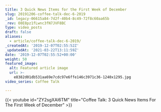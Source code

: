 ```yaml
---
title: 3 Quick News Items for the First Week of December
slug: 20191206-coffee-talk-dec-6-2019
_id: legacy-06615a84-7d2f-40b4-8c49-72f8c60aa65b
_rev: O8E8pz1fLwnc3fN7JVF8BC
type: video_posts
draft: false
aliases:
  - article/coffee-talk-dec-6-2019/
_createdAt: '2019-12-07T02:55:52Z'
_updatedAt: '2021-03-22T13:11:59Z'
date: '2019-12-07T02:55:52+00:00'
weight: 50
featured_image:
  alt: Featured article image
  url: >-
    e8382d01db531aa69e7cdc97e6ffe146c3971c36-1240x1295.jpg
video_series: Coffee Talk

---
```

{{< youtube id="ZY2sgXAl6TM" title="Coffee Talk: 3 Quick News Items For The First Week of December" >}}